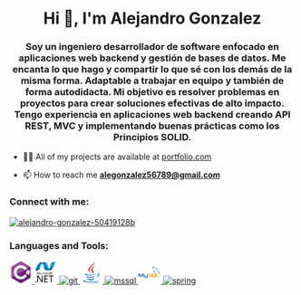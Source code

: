 <h1 align="center">Hi 👋, I'm Alejandro Gonzalez</h1>
<h3 align="center">Soy un ingeniero desarrollador de software enfocado en aplicaciones web backend y gestión de bases de datos. Me encanta lo que hago y compartir lo que sé con los demás de la misma forma. Adaptable a trabajar en equipo y también de forma autodidacta. Mi objetivo es resolver problemas en proyectos para crear soluciones efectivas de alto impacto. Tengo experiencia en aplicaciones web backend creando API REST, MVC y implementando buenas prácticas como los Principios SOLID.</h3>

- 👨‍💻 All of my projects are available at [portfolio.com](portfolio.com)

- 📫 How to reach me **alegonzalez56789@gmail.com**

<h3 align="left">Connect with me:</h3>
<p align="left">
<a href="https://linkedin.com/in/alejandro-gonzalez-50419128b" target="blank"><img align="center" src="https://raw.githubusercontent.com/rahuldkjain/github-profile-readme-generator/master/src/images/icons/Social/linked-in-alt.svg" alt="alejandro-gonzalez-50419128b" height="30" width="40" /></a>
</p>

<h3 align="left">Languages and Tools:</h3>
<p align="left"> <a href="https://www.w3schools.com/cs/" target="_blank" rel="noreferrer"> <img src="https://raw.githubusercontent.com/devicons/devicon/master/icons/csharp/csharp-original.svg" alt="csharp" width="40" height="40"/> </a> <a href="https://dotnet.microsoft.com/" target="_blank" rel="noreferrer"> <img src="https://raw.githubusercontent.com/devicons/devicon/master/icons/dot-net/dot-net-original-wordmark.svg" alt="dotnet" width="40" height="40"/> </a> <a href="https://git-scm.com/" target="_blank" rel="noreferrer"> <img src="https://www.vectorlogo.zone/logos/git-scm/git-scm-icon.svg" alt="git" width="40" height="40"/> </a> <a href="https://www.java.com" target="_blank" rel="noreferrer"> <img src="https://raw.githubusercontent.com/devicons/devicon/master/icons/java/java-original.svg" alt="java" width="40" height="40"/> </a> <a href="https://www.microsoft.com/en-us/sql-server" target="_blank" rel="noreferrer"> <img src="https://www.svgrepo.com/show/303229/microsoft-sql-server-logo.svg" alt="mssql" width="40" height="40"/> </a> <a href="https://www.mysql.com/" target="_blank" rel="noreferrer"> <img src="https://raw.githubusercontent.com/devicons/devicon/master/icons/mysql/mysql-original-wordmark.svg" alt="mysql" width="40" height="40"/> </a> <a href="https://spring.io/" target="_blank" rel="noreferrer"> <img src="https://www.vectorlogo.zone/logos/springio/springio-icon.svg" alt="spring" width="40" height="40"/> </a> </p>
